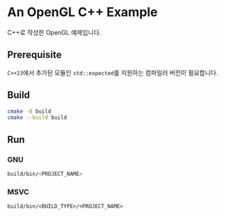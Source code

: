 # An OpenGL C++ Example

C++로 작성한 OpenGL 예제입니다.  

## Prerequisite

`C++23`에서 추가된 모듈인 `std::expected`를 지원하는 컴파일러 버전이 필요합니다.

## Build

```bash
cmake -B build
cmake --build build
```

## Run

### GNU

```bash
build/bin/<PROJECT_NAME>
```

### MSVC

```shell
build/bin/<BUILD_TYPE>/<PROJECT_NAME>
```
